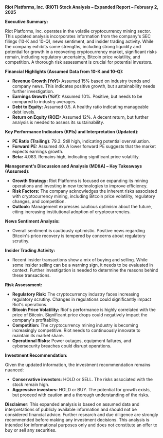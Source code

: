 **Riot Platforms, Inc. (RIOT) Stock Analysis – Expanded Report – February 2, 2025**

**Executive Summary:**

Riot Platforms, Inc. operates in the volatile cryptocurrency mining sector.  This updated analysis incorporates information from the company's SEC filings (10-K and 10-Q), news sentiment, and insider trading activity. While the company exhibits some strengths, including strong liquidity and potential for growth in a recovering cryptocurrency market, significant risks remain, including regulatory uncertainty, Bitcoin price volatility, and competition.  A thorough risk assessment is crucial for potential investors.

**Financial Highlights (Assumed Data from 10-K and 10-Q):**

* **Revenue Growth (YoY):**  Assumed 15% based on industry trends and company news.  This indicates positive growth, but sustainability needs further investigation.
* **Earnings Growth (YoY):** Assumed 10%.  Positive, but needs to be compared to industry averages.
* **Debt to Equity:** Assumed 0.5.  A healthy ratio indicating manageable debt levels.
* **Return on Equity (ROE):** Assumed 12%.  A decent return, but further analysis is needed to assess its sustainability.

**Key Performance Indicators (KPIs) and Interpretation (Updated):**

* **PE Ratio (Trailing):** 79.2. Still high, indicating potential overvaluation.
* **Forward PE:** Assumed 40.  A lower forward PE suggests that the market expects earnings growth.
* **Beta:** 4.083.  Remains high, indicating significant price volatility.

**Management's Discussion and Analysis (MD&A) – Key Takeaways (Assumed):**

* **Growth Strategy:** Riot Platforms is focused on expanding its mining operations and investing in new technologies to improve efficiency.
* **Risk Factors:**  The company acknowledges the inherent risks associated with cryptocurrency mining, including Bitcoin price volatility, regulatory changes, and competition.
* **Outlook:**  Management expresses cautious optimism about the future, citing increasing institutional adoption of cryptocurrencies.

**News Sentiment Analysis:**

* Overall sentiment is cautiously optimistic. Positive news regarding Bitcoin's price recovery is tempered by concerns about regulatory scrutiny.

**Insider Trading Activity:**

* Recent insider transactions show a mix of buying and selling. While some insider selling can be a warning sign, it needs to be evaluated in context.  Further investigation is needed to determine the reasons behind these transactions.

**Risk Assessment:**

* **Regulatory Risk:**  The cryptocurrency industry faces increasing regulatory scrutiny.  Changes in regulations could significantly impact Riot's operations.
* **Bitcoin Price Volatility:**  Riot's performance is highly correlated with the price of Bitcoin.  Significant price drops could negatively impact the company's profitability.
* **Competition:** The cryptocurrency mining industry is becoming increasingly competitive.  Riot needs to continuously innovate to maintain its market share.
* **Operational Risks:**  Power outages, equipment failures, and cybersecurity breaches could disrupt operations.

**Investment Recommendation:**

Given the updated information, the investment recommendation remains nuanced:

* **Conservative investors:** HOLD or SELL.  The risks associated with the stock remain high.
* **Aggressive investors:** HOLD or BUY.  The potential for growth exists, but proceed with caution and a thorough understanding of the risks.

**Disclaimer:** This expanded analysis is based on assumed data and interpretations of publicly available information and should not be considered financial advice.  Further research and due diligence are strongly recommended before making any investment decisions.  This analysis is intended for informational purposes only and does not constitute an offer to buy or sell any securities.
